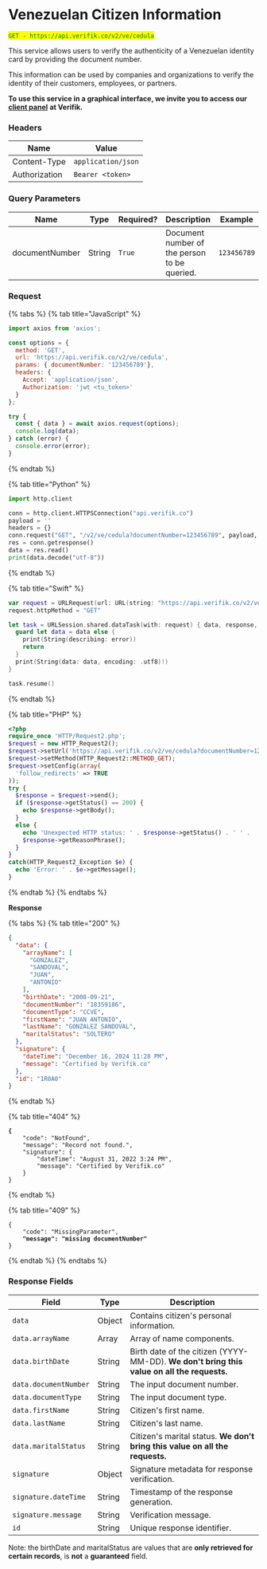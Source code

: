 # Venezuelan Citizen Information

<mark style="color:green;">`GET - https://api.verifik.co/v2/ve/cedula`</mark>

This service allows users to verify the authenticity of a Venezuelan identity card by providing the document number.&#x20;

This information can be used by companies and organizations to verify the identity of their customers, employees, or partners.

**To use this service in a graphical interface, we invite you to access our** [**client panel**](https://app.verifik.co/data/api/All/1) **at Verifik.**

### **Headers**

| Name          | Value              |
| ------------- | ------------------ |
| Content-Type  | `application/json` |
| Authorization | `Bearer <token>`   |

### **Query Parameters**

<table><thead><tr><th width="186">Name</th><th width="99">Type</th><th width="106">Required?</th><th width="222">Description</th><th>Example</th></tr></thead><tbody><tr><td>documentNumber</td><td>String</td><td><code>True</code></td><td>Document number of the person to be queried.</td><td><code>123456789</code></td></tr></tbody></table>

### **Request**

{% tabs %}
{% tab title="JavaScript" %}

```javascript
import axios from 'axios';

const options = {
  method: 'GET',
  url: 'https://api.verifik.co/v2/ve/cedula',
  params: { documentNumber: '123456789'},
  headers: {
    Accept: 'application/json',
    Authorization: 'jwt <tu_token>'
  }
};

try {
  const { data } = await axios.request(options);
  console.log(data);
} catch (error) {
  console.error(error);
}
```

{% endtab %}

{% tab title="Python" %}

```python
import http.client

conn = http.client.HTTPSConnection("api.verifik.co")
payload = ''
headers = {}
conn.request("GET", "/v2/ve/cedula?documentNumber=123456789", payload, headers)
res = conn.getresponse()
data = res.read()
print(data.decode("utf-8"))
```

{% endtab %}

{% tab title="Swift" %}

```swift
var request = URLRequest(url: URL(string: "https://api.verifik.co/v2/ve/cedula?documentNumber=123456789")!,timeoutInterval: Double.infinity)
request.httpMethod = "GET"

let task = URLSession.shared.dataTask(with: request) { data, response, error in 
  guard let data = data else {
    print(String(describing: error))
    return
  }
  print(String(data: data, encoding: .utf8)!)
}

task.resume()

```

{% endtab %}

{% tab title="PHP" %}

```php
<?php
require_once 'HTTP/Request2.php';
$request = new HTTP_Request2();
$request->setUrl('https://api.verifik.co/v2/ve/cedula?documentNumber=123456789');
$request->setMethod(HTTP_Request2::METHOD_GET);
$request->setConfig(array(
  'follow_redirects' => TRUE
));
try {
  $response = $request->send();
  if ($response->getStatus() == 200) {
    echo $response->getBody();
  }
  else {
    echo 'Unexpected HTTP status: ' . $response->getStatus() . ' ' .
    $response->getReasonPhrase();
  }
}
catch(HTTP_Request2_Exception $e) {
  echo 'Error: ' . $e->getMessage();
}
```

{% endtab %}
{% endtabs %}

**Response**

{% tabs %}
{% tab title="200" %}

```json
{
  "data": {
    "arrayName": [
      "GONZALEZ",
      "SANDOVAL",
      "JUAN",
      "ANTONIO"
    ],
    "birthDate": "2008-09-21",
    "documentNumber": "18359186",
    "documentType": "CCVE",
    "firstName": "JUAN ANTONIO",
    "lastName": "GONZALEZ SANDOVAL",
    "maritalStatus": "SOLTERO"
  },
  "signature": {
    "dateTime": "December 16, 2024 11:28 PM",
    "message": "Certified by Verifik.co"
  },
  "id": "1R0A0"
}
```

{% endtab %}

{% tab title="404" %}

<pre class="language-json"><code class="lang-json"><strong>{
</strong>    "code": "NotFound",
    "message": "Record not found.",
    "signature": {
        "dateTime": "August 31, 2022 3:24 PM",
        "message": "Certified by Verifik.co"
    }
}
</code></pre>

{% endtab %}

{% tab title="409" %}

<pre class="language-json"><code class="lang-json">{
    "code": "MissingParameter",
<strong>    "message": "missing documentNumber"
</strong>}
</code></pre>

{% endtab %}
{% endtabs %}

### **Response Fields**

| Field                 | Type   | Description                                                                                |
| --------------------- | ------ | ------------------------------------------------------------------------------------------ |
| `data`                | Object | Contains citizen's personal information.                                                   |
| `data.arrayName`      | Array  | Array of name components.                                                                  |
| `data.birthDate`      | String | Birth date of the citizen (YYYY-MM-DD). **We don't bring this value on all the requests.** |
| `data.documentNumber` | String | The input document number.                                                                 |
| `data.documentType`   | String | The input document type.                                                                   |
| `data.firstName`      | String | Citizen's first name.                                                                      |
| `data.lastName`       | String | Citizen's last name.                                                                       |
| `data.maritalStatus`  | String | Citizen's marital status. **We don't bring this value on all the requests.**               |
| `signature`           | Object | Signature metadata for response verification.                                              |
| `signature.dateTime`  | String | Timestamp of the response generation.                                                      |
| `signature.message`   | String | Verification message.                                                                      |
| `id`                  | String | Unique response identifier.                                                                |

Note: the birthDate and maritalStatus are values that are **only retrieved for certain records**, is **not** a **guaranteed** field.
